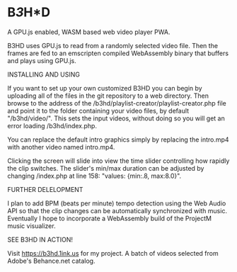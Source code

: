 # B*3*H*D


A GPU.js enabled, WASM based web video player PWA.

B3HD uses GPU.js to read from a randomly selected video file. Then the frames are fed to an emscripten compiled WebAssembly binary that buffers and plays using GPU.js.


INSTALLING AND USING

If you want to set up your own customized B3HD you can begin by uploading all of the files in the git repository to a web directory. Then browse to the address of the /b3hd/playlist-creator/playlist-creator.php file and point it to the folder containing your video files, by default "/b3hd/video/". This sets the input videos, without doing so you will get an error loading /b3hd/index.php.

You can replace the default intro graphics simply by replacing the intro.mp4 with another video named intro.mp4.

Clicking the screen will slide into view the time slider controlling how rapidly the clip switches. The slider's min/max duration can be adjusted by changing /index.php at line 158: "values: {min:.8, max:8.0}".


FURTHER DELELOPMENT

I plan to add BPM (beats per minute) tempo detection using the Web Audio API so that the clip changes can be automatically synchronized with music. Eventually I hope to incorporate a WebAssembly build of the ProjectM music visualizer.


SEE B3HD IN ACTION!

Visit https://b3hd.1ink.us for my project. A batch of videos selected from Adobe's Behance.net catalog.
